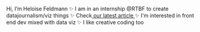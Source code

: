  Hi, I’m Heloise Feldmann
 ✨ I am in an internship @RTBF to create datajournalism/viz things
 ✨ Check<a href="https://www.rtbf.be/article/rechauffement-climatique-en-belgique-les-pauvres-au-chaud-les-riches-au-frais-grand-format-11243914"> our latest article </a>
 ✨ I'm interested in front end dev mixed with data viz
 ✨ I like creative coding too 


<!---
Yheloww/Yheloww is a ✨ special ✨ repository because its `README.md` (this file) appears on your GitHub profile.
You can click the Preview link to take a look at your changes.
--->
